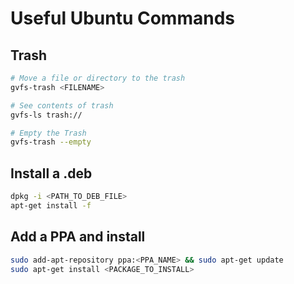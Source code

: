 # Useful Ubuntu Commands

## Trash
```bash
# Move a file or directory to the trash
gvfs-trash <FILENAME>

# See contents of trash
gvfs-ls trash://

# Empty the Trash
gvfs-trash --empty
```

## Install a .deb
```bash
dpkg -i <PATH_TO_DEB_FILE>
apt-get install -f
```

## Add a PPA and install
```bash
sudo add-apt-repository ppa:<PPA_NAME> && sudo apt-get update
sudo apt-get install <PACKAGE_TO_INSTALL>
```